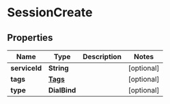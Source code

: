 

# SessionCreate


## Properties

| Name | Type | Description | Notes |
|------------ | ------------- | ------------- | -------------|
|**serviceId** | **String** |  |  [optional] |
|**tags** | [**Tags**](Tags.md) |  |  [optional] |
|**type** | **DialBind** |  |  [optional] |



